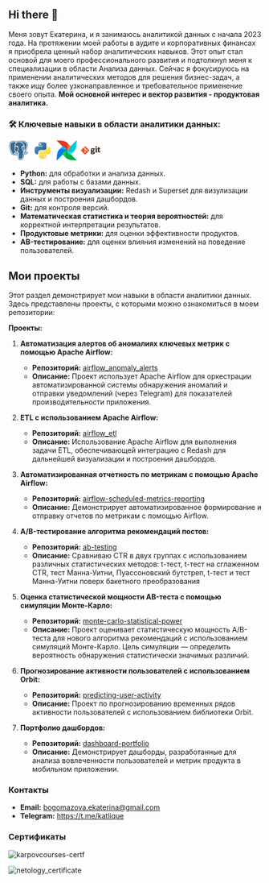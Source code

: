 ## Hi there 👋

Меня зовут Екатерина, и я занимаюсь аналитикой данных с начала 2023 года. На протяжении моей работы в аудите и корпоративных финансах я приобрела ценный набор аналитических навыков. Этот опыт стал основой для моего профессионального развития и подтолкнул меня к специализации в области Анализа данных. Сейчас я фокусируюсь на применении аналитических методов для решения бизнес-задач, а также ищу более узконаправленное и требовательное применение своего опыта. **Мой основной интерес и вектор развития - продуктовая аналитика.**

### :hammer_and_wrench: Ключевые навыки в области аналитики данных: 

<div>
  <img src="https://github.com/devicons/devicon/blob/master/icons/postgresql/postgresql-plain.svg" title="PostgreSQL" alt="PostgreSQL" width="40" height="40"/>&nbsp;
  <img src="https://github.com/devicons/devicon/blob/master/icons/python/python-original.svg" title="Python" alt="Python" width="40" height="40"/>&nbsp;
  <img src="https://github.com/devicons/devicon/blob/master/icons/apacheairflow/apacheairflow-original.svg" title="Airflow" alt="Airflow" width="40" height="40"/>&nbsp;
  <img src="https://github.com/devicons/devicon/blob/master/icons/git/git-original-wordmark.svg" title="Git" alt="Git" width="40" height="40"/>
</div>

*   **Python:** для обработки и анализа данных.
*   **SQL:** для работы с базами данных.
*   **Инструменты визуализации:** Redash и Superset для визулизации данных и построения дашбордов.
*   **Git:** для контроля версий. 
*   **Математическая статистика и теория вероятностей:** для корректной интерпретации результатов.
*   **Продуктовые метрики:** для оценки эффективности продуктов.
*   **AB-тестирование:** для оценки влияния изменений на поведение пользователей.

## Мои проекты

Этот раздел демонстрирует мои навыки в области аналитики данных. Здесь представлены проекты, с которыми можно ознакомиться в моем репозитории:

**Проекты:**

1.  **Автоматизация алертов об аномалиях ключевых метрик с помощью Apache Airflow:**
    - **Репозиторий:** [airflow_anomaly_alerts](https://github.com/ebogomazova/airflow_anomaly_alerts)
    - **Описание:** Проект использует Apache Airflow для оркестрации автоматизированной системы обнаружения аномалий и отправки уведомлений (через Telegram) для показателей производительности приложения.

2.  **ETL с использованием Apache Airflow:**
    - **Репозиторий:** [airflow_etl](https://github.com/ebogomazova/airflow_etl)
    - **Описание:** Использование Apache Airflow для выполнения задачи ETL, обеспечивающей интеграцию с Redash для дальнейшей визуализации и построения дашбордов.

3.  **Автоматизированная отчетность по метрикам с помощью Apache Airflow:**
    - **Репозиторий:** [airflow-scheduled-metrics-reporting](https://github.com/ebogomazova/airflow-scheduled-metrics-reporting)
    - **Описание:** Демонстрирует автоматизированное формирование и отправку отчетов по метрикам с помощью Airflow. 

4.  **A/B-тестирование алгоритма рекомендаций постов:**
    - **Репозиторий:** [ab-testing](https://github.com/ebogomazova/ab-testing)
    - **Описание:** Сравниваю CTR в двух группах с использованием различных статистических методов: t-тест, t-тест на сглаженном CTR, тест Манна-Уитни, Пуассоновский бутстреп, t-тест и тест Манна-Уитни поверх бакетного преобразования

5.  **Оценка статистической мощности AB-теста с помощью симуляции Монте-Карло:**
    - **Репозиторий:** [monte-carlo-statistical-power](https://github.com/ebogomazova/monte-carlo-statistical-power)
    - **Описание:** Проект оценивает статистическую мощность A/B-теста для нового алгоритма рекомендаций с использованием симуляций Монте-Карло. Цель симуляции — определить вероятность обнаружения статистически значимых различий.

6.  **Прогнозирование активности пользователей с использованием Orbit:**
    - **Репозиторий:** [predicting-user-activity](https://github.com/ebogomazova/predicting-user-activity)
    - **Описание:** Проект по прогнозированию временных рядов активности пользователей с использованием библиотеки Orbit.

7.  **Портфолио дашбордов:**
    - **Репозиторий:** [dashboard-portfolio](https://github.com/ebogomazova/dashboard-portfolio)
    - **Описание:** Демонстрирует дашборды, разработанные для анализа вовлеченности пользователей и метрик продукта в мобильном приложении.


### Контакты

*   **Email:** bogomazova.ekaterina@gmail.com
*   **Telegram:** https://t.me/katlique

### Сертификаты

![karpovcourses-certf](https://github.com/user-attachments/assets/bd85e659-7846-4d08-8eb7-da142803fff0)

![netology_certificate](https://github.com/user-attachments/assets/e6aa3345-fbdc-4f15-bef1-34256436f705)
